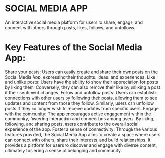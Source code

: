 # SOCIAL MEDIA APP

An interactive social media platform for users to share, engage, and connect with others through posts, likes, follows, and unfollows.

# Key Features of the Social Media App:
Share your posts: Users can easily create and share their own posts on the Social Media App, expressing their thoughts, ideas, and experiences.
Like and unlike posts: Users have the ability to show their appreciation for posts by liking them. Conversely, they can also remove their like by unliking a post if their sentiment changes.
Follow and unfollow posts: Users can establish connections with other users by following their posts, allowing them to see updates and content from those they follow. Similarly, users can unfollow posts if they no longer wish to receive updates from specific users.
Engage with the community: The app encourages active engagement within the community, fostering interaction and connections among users. By liking, following, and sharing posts, users contribute to the overall social experience of the app.
Foster a sense of connectivity: Through the various features provided, the Social Media App aims to create a space where users can connect with others, share their interests, and build relationships. It provides a platform for users to discover and engage with diverse content, ultimately fostering a sense of belonging and community.
